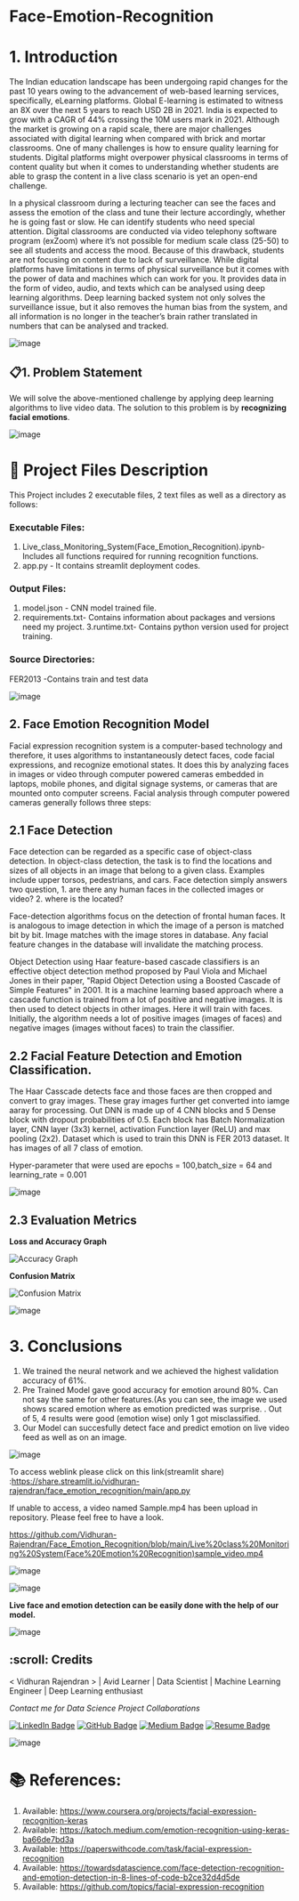 # Face-Emotion-Recognition

# 1. Introduction

The Indian education landscape has been undergoing rapid changes for the past 10 years owing to
the advancement of web-based learning services, specifically, eLearning platforms.
Global E-learning is estimated to witness an 8X over the next 5 years to reach USD 2B in 2021. India
is expected to grow with a CAGR of 44% crossing the 10M users mark in 2021. Although the market
is growing on a rapid scale, there are major challenges associated with digital learning when
compared with brick and mortar classrooms. One of many challenges is how to ensure quality
learning for students. Digital platforms might overpower physical classrooms in terms of content
quality but when it comes to understanding whether students are able to grasp the content in a live
class scenario is yet an open-end challenge.

In a physical classroom during a lecturing teacher can see the faces and assess the emotion of the
class and tune their lecture accordingly, whether he is going fast or slow. He can identify students who
need special attention. Digital classrooms are conducted via video telephony software program (exZoom) where it’s not possible for medium scale class (25-50) to see all students and access the
mood. Because of this drawback, students are not focusing on content due to lack of surveillance.
While digital platforms have limitations in terms of physical surveillance but it comes with the power of
data and machines which can work for you. It provides data in the form of video, audio, and texts
which can be analysed using deep learning algorithms. Deep learning backed system not only solves
the surveillance issue, but it also removes the human bias from the system, and all information is no
longer in the teacher’s brain rather translated in numbers that can be analysed and tracked.

![image](https://user-images.githubusercontent.com/92842078/160650577-23052d5a-778d-453d-8ed1-8f63d263b19f.png)


## 📋1. Problem Statement

We will solve the above-mentioned challenge by applying deep learning algorithms to live video data.
The solution to this problem is by **recognizing facial emotions**.

![image](https://user-images.githubusercontent.com/71205649/168511844-fdbafdd5-1574-4c0e-9dd1-bef48447a644.png)

# 💾 Project Files Description
This Project includes 2 executable files, 2 text files as well as a directory as follows:

### Executable Files:

1. Live_class_Monitoring_System(Face_Emotion_Recognition).ipynb- Includes all functions required for running recognition functions.
2. app.py - It contains streamlit deployment codes.

### Output Files:
1. model.json - CNN model trained file.
2. requirements.txt- Contains information about packages and versions need my project.
3.runtime.txt- Contains python version used for project training.

### Source Directories:
FER2013 -Contains train and test data


![image](https://user-images.githubusercontent.com/71205649/168511844-fdbafdd5-1574-4c0e-9dd1-bef48447a644.png)

## 2. Face Emotion Recognition Model

Facial expression recognition system is a computer-based technology and therefore, it uses algorithms to instantaneously detect faces, code facial expressions, and recognize emotional states. It does this by analyzing faces in images or video through computer powered cameras embedded in laptops, mobile phones, and digital signage systems, or cameras that are mounted onto computer screens. Facial analysis through computer powered cameras generally follows three steps:


## 2.1 Face Detection 

Face detection can be regarded as a specific case of object-class detection. In object-class detection, the task is to find the locations and sizes of all objects in an image that belong to a given class. Examples include upper torsos, pedestrians, and cars. Face detection simply answers two question, 1. are there any human faces in the collected images or video? 2. where is the located?

Face-detection algorithms focus on the detection of frontal human faces. It is analogous to image detection in which the image of a person is matched bit by bit. Image matches with the image stores in database. Any facial feature changes in the database will invalidate the matching process.

Object Detection using Haar feature-based cascade classifiers is an effective object detection method proposed by Paul Viola and Michael Jones in their paper, "Rapid Object Detection using a Boosted Cascade of Simple Features" in 2001. It is a machine learning based approach where a cascade function is trained from a lot of positive and negative images. It is then used to detect objects in other images. Here it will train with faces. Initially, the algorithm needs a lot of positive images (images of faces) and negative images (images without faces) to train the classifier.

## 2.2 Facial Feature Detection and Emotion Classification.

The Haar Casscade detects face and those faces are then cropped and convert to gray images. These  gray images further get converted into iamge aaray for processing. Out DNN is made up of 4 CNN blocks and 5 Dense block with dropout probabilities of 0.5. Each block has Batch Normalization layer, CNN layer (3x3) kernel, activation Function layer (ReLU) and max pooling (2x2). Dataset which is used to train this DNN is FER 2013 dataset. It has images of all 7 class of emotion. 

Hyper-parameter that were used are epochs = 100,batch_size = 64 and learning_rate = 0.001

![image](https://user-images.githubusercontent.com/92842078/160651359-5f451012-28e5-4921-a87f-3bc6b374f8ad.png)


## 2.3 Evaluation Metrics

**Loss and Accuracy Graph**

![Accuracy Graph](https://user-images.githubusercontent.com/92842078/160648060-41ab1721-2ad2-4874-9596-ba7054c4cca5.png)

**Confusion Matrix**

![Confusion Matrix](https://user-images.githubusercontent.com/92842078/160648272-db6bf451-b6eb-4c12-be10-c58e8d961b42.png)

![image](https://user-images.githubusercontent.com/71205649/168511844-fdbafdd5-1574-4c0e-9dd1-bef48447a644.png)

# 3. Conclusions 
1. We trained the neural network and we achieved the highest validation accuracy of 61%.
2. Pre Trained Model gave good accuracy for emotion around 80%. Can not say the same for other features.(As you can see, the image we used shows scared emotion where as emotion predicted was surprise. . Out of 5, 4 results were good (emotion wise) only 1 got misclassified.
3. Our Model can succesfully detect face and predict emotion on live video feed as well as on an image.


![image](https://user-images.githubusercontent.com/71205649/168511844-fdbafdd5-1574-4c0e-9dd1-bef48447a644.png)

To access weblink please click on this link(streamlit share) :https://share.streamlit.io/vidhuran-rajendran/face_emotion_recognition/main/app.py

If unable to access, a video named Sample.mp4 has been upload in repository. Please feel free to have a look.

https://github.com/Vidhuran-Rajendran/Face_Emotion_Recognition/blob/main/Live%20class%20Monitoring%20System(Face%20Emotion%20Recognition)sample_video.mp4














![image](https://github.com/Vidhuran-Rajendran/Face_Emotion_Recognition/blob/main/Picture1.png)







![image](https://github.com/Vidhuran-Rajendran/Face_Emotion_Recognition/blob/main/Picture2.png)





**Live face and emotion detection can be easily done with the help of our model.**

![image](https://user-images.githubusercontent.com/71205649/168511844-fdbafdd5-1574-4c0e-9dd1-bef48447a644.png)

<h2 id="credits"> :scroll: Credits</h2>

< Vidhuran Rajendran > | Avid Learner | Data Scientist | Machine Learning Engineer | Deep Learning enthusiast

<p> <i> Contact me for Data Science Project Collaborations</i></p>

[![LinkedIn Badge](https://img.shields.io/badge/LinkedIn-0077B5?style=for-the-badge&logo=linkedin&logoColor=white)](www.linkedin.com/in/vidhuran)
[![GitHub Badge](https://img.shields.io/badge/GitHub-100000?style=for-the-badge&logo=github&logoColor=white)](github.com/Vidhuran-Rajendran)
[![Medium Badge](https://img.shields.io/badge/Medium-1DA1F2?style=for-the-badge&logo=medium&logoColor=white)](https://medium.com/@vidhuran_07)
[![Resume Badge](https://img.shields.io/badge/resume-0077B5?style=for-the-badge&logo=resume&logoColor=white)](https://drive.google.com/file/d/1HSeJuuW5Gtx4OP6rIhzlibc3b-4j7260/view?usp=sharing)

![image](https://user-images.githubusercontent.com/71205649/168511844-fdbafdd5-1574-4c0e-9dd1-bef48447a644.png)

# 📚 References:
1. Available: https://www.coursera.org/projects/facial-expression-recognition-keras
2. Available: https://katoch.medium.com/emotion-recognition-using-keras-ba66de7bd3a
3. Available: https://paperswithcode.com/task/facial-expression-recognition
4. Available: https://towardsdatascience.com/face-detection-recognition-and-emotion-detection-in-8-lines-of-code-b2ce32d4d5de
5. Available: https://github.com/topics/facial-expression-recognition


